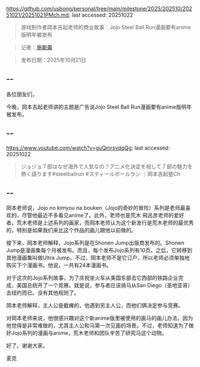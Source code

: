 https://github.com/usbong/personal/tree/main/milestone/2025/202510/20251021/20251021PMch.md; last accessed: 20251022

> 游戏制作者岡本吉起老师的商业故事：Jojo Steel Ball Run漫画要有anime版明年被发布

> 记者：[施能崙](https://www.linkedin.com/in/michaelsyson/)

> 发布日期：2025年10月21日

## --

各位朋友们，

今晚，岡本吉起老师讲的主题是广告说Jojo Steel Ball Run漫画要有anime版明年被发布。

## --

https://www.youtube.com/watch?v=guQmrsvdqQg; last accessed: 20251022

> ジョジョ７部はなぜ海外で人気なの？アニメ化決定を祝して７部の魅力を熱く語ります#steelballrun #スティールボールラン ｜岡本吉起塾Ch

## --

岡本老师说，Jojo no kimyou na bouken（Jojo的奇妙的冒险）系列是老师最喜欢的，尽管他最近不多看见anime了。此外，老师也是荒木 飛呂彦老师的爱好者。荒木老师是上述系列的画家，而岡本老师认为这个新发行是荒木老师的最优秀的，特别是如果我们来比这个作品的画儿跟他以前做的。

接下来，岡本老师解释，Jojo系列是在Shonen Jump出版商发布的。Shonen Jump是漫画集每个月被发布。而且，每个发布Jojo系列有10页。之后，它转移到其他漫画集叫做Ultra Jump，不过，岡本老师不是它订户，所以老师必须单独地购买下个漫画书。他说，一共有24本漫画书。

对于这次的Jojo系列故事，为了庆祝坐火车从美国东部去它西部的铁路企业完成，美国总统开了一个竞赛。就是说，参与者应该骑马从San Diego（圣地亚哥）去纽约而已。没有其他规则了。

岡本老师解释，主人公是截瘫的，他遇到另主人公，而他们俩决定参与竞赛。

对岡本老师来说，他很感兴趣对这个新anime版里被使用的画马的画儿办法，因为他觉得是非常难做的，尤其主人公和马第一次见面的场景。不过，老师知道为了做好Jojo系列的漫画与anime，荒木老师和团队辛苦了研究马这个动物。

好了。谢谢大家。

麦克